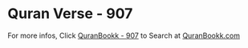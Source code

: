 # Quran Verse - 907 

For more infos, Click [QuranBookk - 907](https://www.quranbookk.com/quran/search?q=907) to Search at [QuranBookk.com](http://quranbookk.com/)
